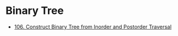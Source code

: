 # Binary Tree  
* [106. Construct Binary Tree from Inorder and Postorder Traversal](https://leetcode.com/problems/construct-binary-tree-from-inorder-and-postorder-traversal/) 



